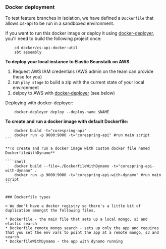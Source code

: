 ### Docker deployment

To test feature branches in isolation, we have defined a `Dockerfile` that allows cs-api to be run in a sandboxed environment.

If you want to run this docker image or deploy it using [docker-deployer](github.com/corespring/docker-deployer), you'll need to build the following project once: 

```shell
    cd docker/cs-api-docker-util
    sbt assembly
```

**To deploy your local instance to Elastic Beanstalk on AWS.**

1. Request AWS IAM credentials (AWS admin on the team can provide these for you)
2. run `play stage` to build a zip with the current state of your local environment
3. delpoy to AWS with [docker-deployer](github.com/corespring/docker-deployer) (see below)

Deploying with docker-deployer:

```shell
    docker-deployer deploy --deploy-name $NAME 
```

**To create and run a docker image with default Dockerfile:** 

````shell
    docker build -t="corespring-api" .
    docker run -p 9000:9000 -t="corespring-api" #run main script
```

**To create and run a docker image with custom docker file named DockerfileWithDynamo**

````shell
    docker build --file=./DockerfileWithDynamo -t="corespring-api-with-dynamo" .
    docker run -p 9000:9000 -t="corespring-api-with-dynamo" #run main script
```


### Dockerfile types

> We don't have a docker registry so there's a little bit of duplication amongst the following files.

* Dockerfile - the main file that sets up a local mongo, s3 and elastic search
* Dockerfile_remote_mongo_search - sets up only the app and requires that you set the env vars to point the app at a remote mongo, s3 and search
* DockerfileWithDynamo - the app with dynamo running